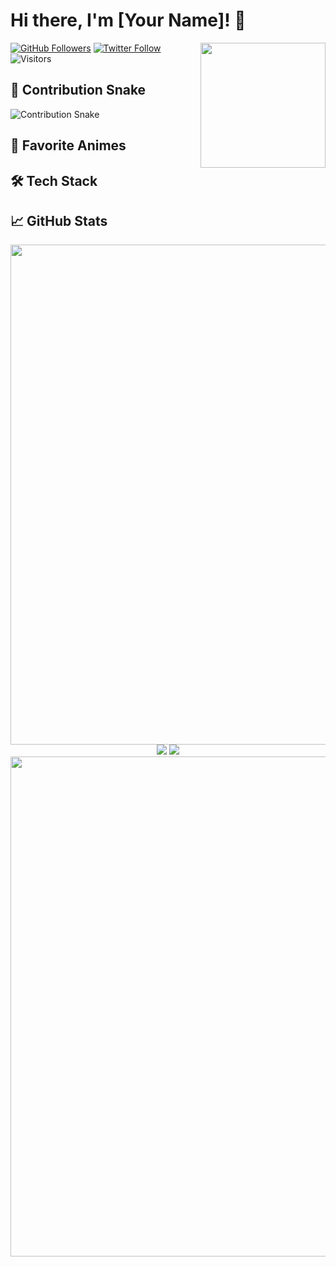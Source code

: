 # Hi there, I'm [Your Name]! 👋

<!-- Animated Avatar -->
<img src="https://raw.githubusercontent.com/yourusername/yourusername/main/anime-avatar.gif" align="right" width="200" />

[![GitHub Followers](https://img.shields.io/github/followers/yourusername?label=Follow&style=social)](https://github.com/yourusername)
[![Twitter Follow](https://img.shields.io/twitter/follow/yourhandle?style=social)](https://twitter.com/yourhandle)
![Visitors](https://komarev.com/ghpvc/?username=yourusername&label=Profile%20Views&color=blueviolet)

## 🐍 Contribution Snake
![Contribution Snake](https://raw.githubusercontent.com/yourusername/yourusername/output/github-contribution-grid-snake.svg)

## 🎌 Favorite Animes
<!-- Keep existing anime table -->

## 🛠️ Tech Stack
<!-- Keep existing tech stack -->

## 📈 GitHub Stats

<div align="center">
  
<!-- Add this ABump snake -->
<img src="https://github.com/yourusername/yourusername/blob/output/github-contribution-grid-snake.gif" width="800" />

<!-- Animated Stats Cards -->
<img src="https://github-readme-stats.vercel.app/api?username=yourusername&show_icons=true&theme=radical&include_all_commits=true&count_private=true" /> 
<img src="https://github-readme-streak-stats.herokuapp.com/?user=yourusername&theme=radical" />

<!-- Activity Graph -->
<img src="https://github-readme-activity-graph.vercel.app/graph?username=yourusername&theme=github-dark&hide_border=true" width="800" />

</div>
